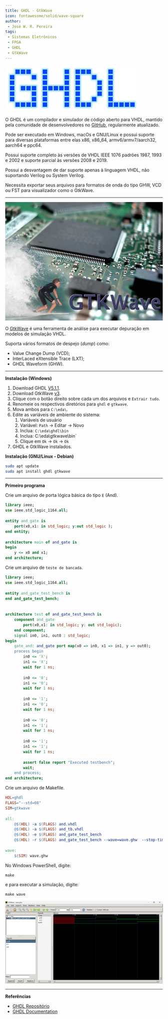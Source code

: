 ```yaml
---
title: GHDL - GtkWave
icon: fontawesome/solid/wave-square
author:
 - José W. R. Pereira
tags:
 - Sistemas Eletrônicos
 - FPGA
 - GHDL
 - GtkWave
---
```


![logo](img/t06-ghdl-logo.png)

O GHDL é um compilador e simulador de código aberto para VHDL, mantido pela comunidade de desenvolvedores no [GitHub](https://github.com/ghdl/ghdl), regularmente atualizado.

Pode ser executado em Windows, macOs e GNU/Linux e possui suporte para diversas plataformas entre elas x86, x86_64, armv6/armv7/aarch32, aarch64 e ppc64.

Possui suporte completo às versões de VHDL IEEE 1076 padrões 1987, 1993 e 2002 e suporte parcial às versões 2008 e 2019.

Possui a desvantagem de dar suporte apenas à linguagem VHDL, não suportando Verilog ou System Verilog.

Necessita exportar seus arquivos para formatos de onda do tipo GHW, VCD ou FST para visualizador como o GtkWave.

---

![gtkwave](img/t06-GtkWave-logo.gif)

O [GtkWave](https://gtkwave.sourceforge.net/) é uma ferramenta de análise para executar depuração em modelos de simulação VHDL.

Suporta vários formatos de despejo (*dump*) como:

- Value Change Dump (VCD);
- InterLaced eXtensible Trace (LXT);
- GHDL Waveform (GHW).

---

**Instalação (Windows)**

1. Download GHDL [V5.1.1](https://github.com/ghdl/ghdl/releases/download/v5.1.1/ghdl-mcode-5.1.1-mingw64.zip).
2. Download GtkWave [v3](https://github.com/gtkwave/gtkwave/releases/download/nightly/gtkwave_gtk3_mingw64_standalone.tgz).
3. Clique com o botão direito sobre cada um dos arquivos e `Extrair tudo`.
4. Renomeie os respectivos diretórios para `ghdl` e `gtkwave`.
5. Mova ambos para `C:\eda\`.
6. Edite as variáveis de ambiente do sistema:
      1. Variáveis de usuário
      2. Variável: `Path` -> Editar -> Novo
      3. Inclua: `C:\eda\ghdl\bin`
      4. Inclua: C:\eda\gtkwave\bin`
      5. Clique em `Ok` -> `Ok` -> `Ok`
7. GHDL e GtkWave instalados.

**Instalação (GNU/Linux - Debian)**

```bash
sudo apt update
sudo apt install ghdl gtkwave
```

---

**Primeiro programa**


Crie um arquivo de porta lógica básica do tipo `E` (And).


```vhdl title="and.vhdl"
library ieee;
use ieee.std_logic_1164.all;

entity and_gate is
    port(x0,x1: in std_logic; y:out std_logic );
end entity;

architecture main of and_gate is
begin
    y <= x0 and x1;
end architecture;
```

Crie um arquivo de `teste de bancada`.

```vhdl title="and_tb.vhdl"
library ieee;
use ieee.std_logic_1164.all;

entity and_gate_test_bench is
end and_gate_test_bench;


architecture test of and_gate_test_bench is
	component and_gate
		port(x0,x1: in std_logic; y: out std_logic);
	end component;
	signal in0, in1, out0 : std_logic;
begin
	gate_and: and_gate port map(x0 => in0, x1 => in1, y => out0);
	process begin
		in0 <= 'X';
		in1 <= 'X';
		wait for 1 ns;

		in0 <= '0';
		in1 <= '0';
		wait for 1 ns;

		in0 <= '1';
		in1 <= '0';
		wait for 1 ns;

		in0 <= '0';
		in1 <= '1';
		wait for 1 ns;

		in0 <= '1';
		in1 <= '1';
		wait for 1 ns;

		assert false report "Executed testbench";
		wait;
	end process;
end architecture;
```

Crie um arquivo de Makefile.

```makefile title="makefile"
HDL=ghdl
FLAGS="--std=08"
SIM=gtkwave

all:
	@$(HDL) -a $(FLAGS) and.vhdl
	@$(HDL) -a $(FLAGS) and_tb.vhdl
	@$(HDL) -e $(FLAGS) and_gate_test_bench
	@$(HDL) -r $(FLAGS) and_gate_test_bench --wave=wave.ghw  --stop-time=5us

wave:
	$(SIM) wave.ghw
```

No Windows PowerShell, digite:

```PS
make
```

e para executar a simulação, digite:

```PS
make wave
```


![and_wave](img/t06-and_wave.png)


---

**Referências**

- [GHDL Repositório](https://github.com/ghdl/ghdl)
- [GHDL Documentation](https://ghdl-rad.readthedocs.io/_/downloads/en/latest/pdf/)
